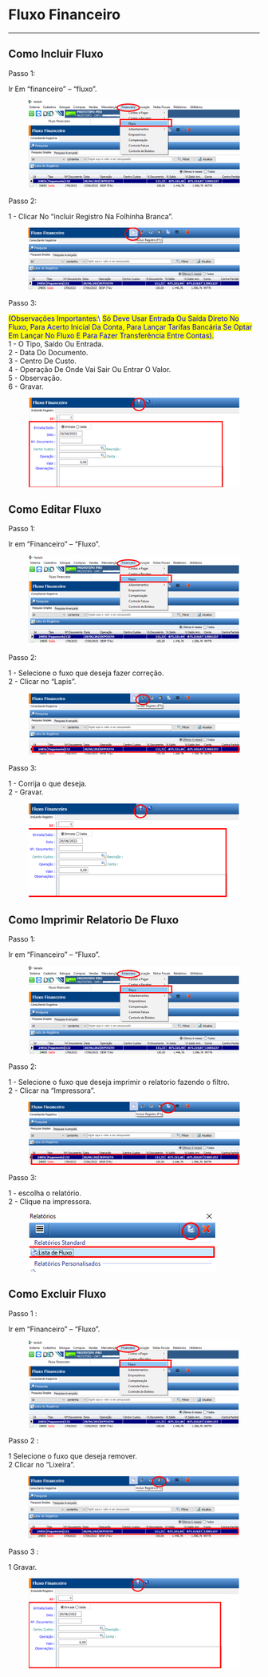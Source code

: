 # Fluxo Financeiro

***

## Como Incluir Fluxo

Passo 1:

Ir Em “financeiro” – “fluxo”.

<figure><img src="../../.gitbook/assets/image (361).png" alt=""><figcaption></figcaption></figure>

Passo 2:

1 - Clicar No “incluir Registro Na Folhinha Branca”.

<figure><img src="../../.gitbook/assets/image (362).png" alt=""><figcaption></figcaption></figure>

Passo 3:

<mark style="color:blue;">(Observações Importantes:</mark>\ <mark style="color:blue;">Só Deve Usar Entrada Ou Saída Direto No Fluxo, Para Acerto Inicial Da Conta, Para Lançar Tarifas Bancária Se Optar Em Lançar No Fluxo E Para Fazer Transferência Entre Contas).</mark>\
1 - O Tipo, Saído Ou Entrada.\
2 - Data Do Documento.\
3 - Centro De Custo.\
4 - Operação De Onde Vai Sair Ou Entrar O Valor.\
5 - Observação.\
6 - Gravar.

<figure><img src="../../.gitbook/assets/image (363).png" alt=""><figcaption></figcaption></figure>

## Como Editar Fluxo

Passo 1:

Ir em “Financeiro” – “Fluxo”.

<figure><img src="../../.gitbook/assets/image (364).png" alt=""><figcaption></figcaption></figure>

Passo 2:

1 - Selecione o fuxo que deseja fazer correção.\
2 - Clicar no “Lapis”.

<figure><img src="../../.gitbook/assets/image (365).png" alt=""><figcaption></figcaption></figure>

Passo 3:

1 - Corrija o que deseja.\
2 - Gravar.

<figure><img src="../../.gitbook/assets/image (366).png" alt=""><figcaption></figcaption></figure>

## Como Imprimir Relatorio De Fluxo

Passo 1:

Ir em “Financeiro” – “Fluxo”.

<figure><img src="../../.gitbook/assets/image (367).png" alt=""><figcaption></figcaption></figure>

Passo 2:

1 - Selecione o fuxo que deseja imprimir o relatorio fazendo o filtro.\
2 - Clicar na “Impressora”.

<figure><img src="../../.gitbook/assets/image (368).png" alt=""><figcaption></figcaption></figure>

Passo 3:

1 - escolha o relatório.\
2 - Clique na impressora.

<figure><img src="../../.gitbook/assets/image (369).png" alt=""><figcaption></figcaption></figure>

## Como Excluir Fluxo

Passo 1 :

Ir em “Financeiro” – “Fluxo”.

<figure><img src="../../.gitbook/assets/image (370).png" alt=""><figcaption></figcaption></figure>

Passo 2 :

1 Selecione o fuxo que deseja remover.\
2 Clicar no “Lixeira”.

<figure><img src="../../.gitbook/assets/image (371).png" alt=""><figcaption></figcaption></figure>

Passo 3 :

1 Gravar.

<figure><img src="../../.gitbook/assets/image (372).png" alt=""><figcaption></figcaption></figure>
